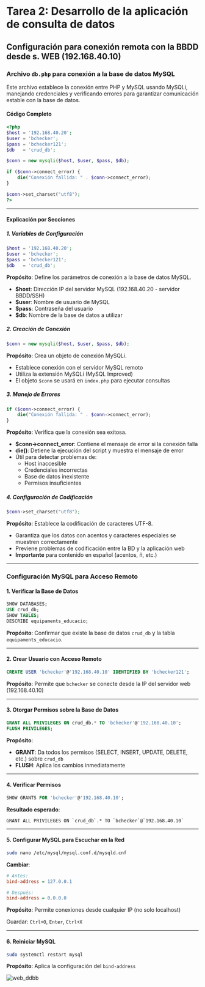 # Tarea 2: Desarrollo de la aplicación de consulta de datos

## Configuración para conexión remota con la BBDD desde s. WEB (192.168.40.10)

### Archivo `db.php` para conexión a la base de datos MySQL

Este archivo establece la conexión entre PHP y MySQL usando MySQLi, manejando credenciales y verificando errores para garantizar comunicación estable con la base de datos.



#### Código Completo

```php
<?php
$host = '192.168.40.20';
$user = 'bchecker';
$pass = 'bchecker121';
$db   = 'crud_db';

$conn = new mysqli($host, $user, $pass, $db);

if ($conn->connect_error) {
    die("Conexión fallida: " . $conn->connect_error);
}

$conn->set_charset("utf8");
?>
```

***

#### Explicación por Secciones

##### 1. Variables de Configuración
```php
$host = '192.168.40.20';
$user = 'bchecker';
$pass = 'bchecker121';
$db   = 'crud_db';
```

**Propósito**: Define los parámetros de conexión a la base de datos MySQL.

- **$host**: Dirección IP del servidor MySQL (192.168.40.20 - servidor BBDD/SSH)
- **$user**: Nombre de usuario de MySQL
- **$pass**: Contraseña del usuario
- **$db**: Nombre de la base de datos a utilizar

##### 2. Creación de Conexión
```php
$conn = new mysqli($host, $user, $pass, $db);
```

**Propósito**: Crea un objeto de conexión MySQLi.

- Establece conexión con el servidor MySQL remoto
- Utiliza la extensión MySQLi (MySQL Improved)
- El objeto `$conn` se usará en `index.php` para ejecutar consultas


##### 3. Manejo de Errores
```php
if ($conn->connect_error) {
    die("Conexión fallida: " . $conn->connect_error);
}
```

**Propósito**: Verifica que la conexión sea exitosa.

- **$conn->connect_error**: Contiene el mensaje de error si la conexión falla
- **die()**: Detiene la ejecución del script y muestra el mensaje de error
- Útil para detectar problemas de:
  - Host inaccesible
  - Credenciales incorrectas
  - Base de datos inexistente
  - Permisos insuficientes


##### 4. Configuración de Codificación
```php
$conn->set_charset("utf8");
```

**Propósito**: Establece la codificación de caracteres UTF-8.

- Garantiza que los datos con acentos y caracteres especiales se muestren correctamente
- Previene problemas de codificación entre la BD y la aplicación web
- **Importante** para contenido en español (acentos, ñ, etc.)

***

### Configuración MySQL para Acceso Remoto

#### 1. Verificar la Base de Datos

```sql
SHOW DATABASES;
USE crud_db;
SHOW TABLES;
DESCRIBE equipaments_educacio;
```

**Propósito**: Confirmar que existe la base de datos `crud_db` y la tabla `equipaments_educacio`.

***

#### 2. Crear Usuario con Acceso Remoto

```sql
CREATE USER 'bchecker'@'192.168.40.10' IDENTIFIED BY 'bchecker121';
```

**Propósito**: Permite que `bchecker` se conecte desde la IP del servidor web (192.168.40.10)

***

#### 3. Otorgar Permisos sobre la Base de Datos

```sql
GRANT ALL PRIVILEGES ON crud_db.* TO 'bchecker'@'192.168.40.10';
FLUSH PRIVILEGES;
```

**Propósito**: 
- **GRANT**: Da todos los permisos (SELECT, INSERT, UPDATE, DELETE, etc.) sobre `crud_db`
- **FLUSH**: Aplica los cambios inmediatamente

***

#### 4. Verificar Permisos

```sql
SHOW GRANTS FOR 'bchecker'@'192.168.40.10';
```

**Resultado esperado**:
```
GRANT ALL PRIVILEGES ON `crud_db`.* TO `bchecker`@`192.168.40.10`
```

***

#### 5. Configurar MySQL para Escuchar en la Red

```bash
sudo nano /etc/mysql/mysql.conf.d/mysqld.cnf
```

**Cambiar**:
```ini
# Antes:
bind-address = 127.0.0.1

# Después:
bind-address = 0.0.0.0
```

**Propósito**: Permite conexiones desde cualquier IP (no solo localhost)

Guardar: `Ctrl+O`, `Enter`, `Ctrl+X`

***

#### 6. Reiniciar MySQL

```bash
sudo systemctl restart mysql
```

**Propósito**: Aplica la configuración del `bind-address`

![web_ddbb](/media/comprovació_DDBB_web.png)
